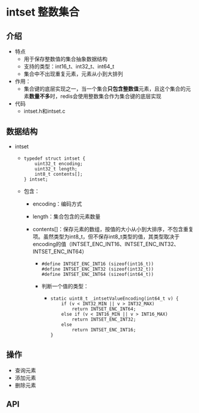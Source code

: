 # intset 整数集合

## 介绍

+ 特点
  + 用于保存整数值的集合抽象数据结构
  + 支持的类型：int16_t、int32_t、int64_t
  + 集合中不出现重复元素，元素从小到大排列
+ 作用：
  + 集合键的底层实现之一，当一个集合**只包含整数值**元素，且这个集合的元素**数量不多**时，redis会使用整数集合作为集合键的底层实现
+ 代码
  + intset.h和intset.c

## 数据结构

+ intset

  + ```
    typedef struct intset {
        uint32_t encoding;
        uint32_t length;
        int8_t contents[];
    } intset;
    ```

  + 包含：

    + encoding：编码方式

    + length：集合包含的元素数量

    + contents[]：保存元素的数组，按值的大小从小到大排序，不包含重复项。虽然类型为int8_t，但不保存int8_t类型的值，其类型取决于encoding的值（INTSET_ENC_INT16、INTSET_ENC_INT32、INTSET_ENC_INT64）

      + ```
        #define INTSET_ENC_INT16 (sizeof(int16_t))
        #define INTSET_ENC_INT32 (sizeof(int32_t))
        #define INTSET_ENC_INT64 (sizeof(int64_t))
        ```

      + 判断一个值的类型：

        + ```
          static uint8_t _intsetValueEncoding(int64_t v) {
              if (v < INT32_MIN || v > INT32_MAX)
                  return INTSET_ENC_INT64;
              else if (v < INT16_MIN || v > INT16_MAX)
                  return INTSET_ENC_INT32;
              else
                  return INTSET_ENC_INT16;
          }
          ```


## 操作

+ 查询元素
+ 添加元素
+ 删除元素



## API

